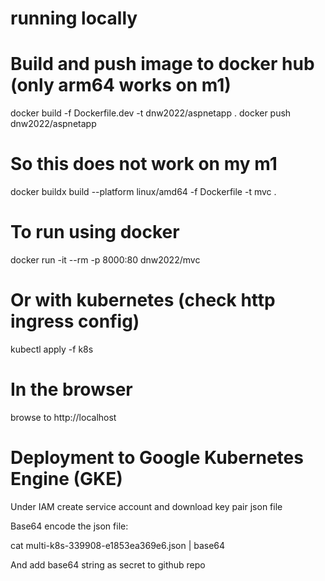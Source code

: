 # running locally

  # Build and push image to docker hub (only arm64 works on m1)
  docker build -f Dockerfile.dev -t dnw2022/aspnetapp .
  docker push dnw2022/aspnetapp

  # So this does not work on my m1
  docker buildx build --platform linux/amd64 -f Dockerfile -t mvc .

  # To run using docker
  docker run -it --rm -p 8000:80 dnw2022/mvc

  # Or with kubernetes (check http ingress config)
  kubectl apply -f k8s
  
  # In the browser 
  browse to http://localhost
  
# Deployment to Google Kubernetes Engine (GKE)

Under IAM create service account and download key pair json file

Base64 encode the json file:

cat multi-k8s-339908-e1853ea369e6.json | base64

And add base64 string as secret to github repo